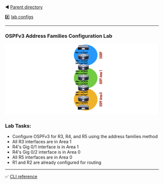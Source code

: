 ◀️ [Parent directory](../) 

#️⃣ [lab configs](./ospf4.yaml)

---

### OSPFv3 Address Families Configuration Lab

![Lab topology](https://github.com/tech-zero/assets/blob/main/images/ospfv3-addr-fam.png)

### Lab Tasks:
- Configure OSPFv3 for R3, R4, and R5 using the address families method
- All R3 interfaces are in Area 1
- R4's Gig 0/1 interface is in Area 1
- R4's Gig 0/2 interface is in Area 0
- All R5 interfaces are in Area 0
- R1 and R2 are already configured for routing

---

:white_check_mark: [CLI reference](https://github.com/tech-zero/assets/blob/main/solutions/ospf4.md)
